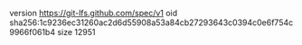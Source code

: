 version https://git-lfs.github.com/spec/v1
oid sha256:1c9236ec31260ac2d6d55908a53a84cb27293643c0394c0e6f754c9966f061b4
size 12951

